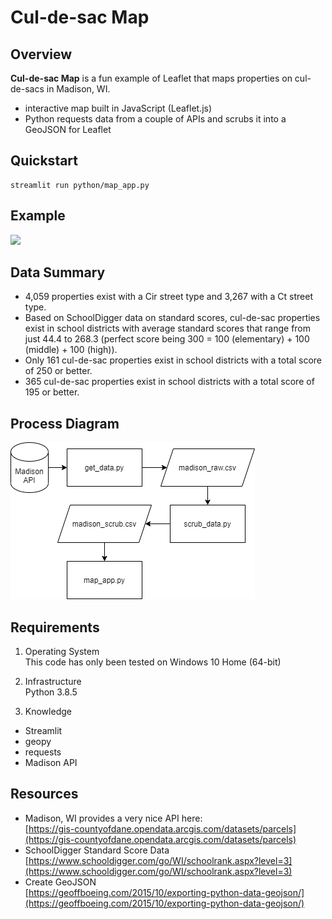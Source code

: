 # Cul-de-sac Map

## Overview

<b>Cul-de-sac Map</b> is a fun example of Leaflet that maps properties on cul-de-sacs in Madison, WI.
<br>
* interactive map built in JavaScript (Leaflet.js)
* Python requests data from a couple of APIs and scrubs it into a GeoJSON for Leaflet

## Quickstart

	streamlit run python/map_app.py

## Example

![](demo/example.gif)

## Data Summary

* 4,059 properties exist with a Cir street type and 3,267 with a Ct street type.
* Based on SchoolDigger data on standard scores, cul-de-sac properties exist in school districts with average standard scores that range from just 44.4 to 268.3 (perfect score being 300 = 100 (elementary) + 100 (middle) + 100 (high)).
* Only 161 cul-de-sac properties exist in school districts with a total score of 250 or better.
* 365 cul-de-sac properties exist in school districts with a total score of 195 or better.

## Process Diagram

![](demo/process-diagram.png)

## Requirements

1. Operating System<br>
This code has only been tested on Windows 10 Home (64-bit)

2. Infrastructure<br>
Python 3.8.5

3. Knowledge<br>
- Streamlit
- geopy
- requests
- Madison API

## Resources

* Madison, WI provides a very nice API here:<br>
[https://gis-countyofdane.opendata.arcgis.com/datasets/parcels](https://gis-countyofdane.opendata.arcgis.com/datasets/parcels)
* SchoolDigger Standard Score Data<br>
[https://www.schooldigger.com/go/WI/schoolrank.aspx?level=3](https://www.schooldigger.com/go/WI/schoolrank.aspx?level=3)
* Create GeoJSON<br>
[https://geoffboeing.com/2015/10/exporting-python-data-geojson/](https://geoffboeing.com/2015/10/exporting-python-data-geojson/)
